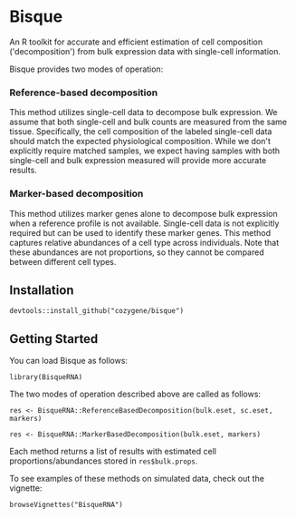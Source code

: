 # Bisque

An R toolkit for accurate and efficient estimation of cell composition ('decomposition') from bulk expression data with single-cell information.

Bisque provides two modes of operation:

### Reference-based decomposition
This method utilizes single-cell data to decompose bulk expression.
We assume that both single-cell and bulk counts are measured from the same tissue.
Specifically, the cell composition of the labeled single-cell data should match the expected physiological composition.
While we don't explicitly require matched samples, we expect having samples with both single-cell and bulk expression measured will provide more accurate results.

### Marker-based decomposition
This method utilizes marker genes alone to decompose bulk expression when a reference profile is not available.
Single-cell data is not explicitly required but can be used to identify these marker genes.
This method captures relative abundances of a cell type across individuals. Note that these abundances are not proportions, so they cannot be compared between different cell types. 

## Installation

`devtools::install_github("cozygene/bisque")`

## Getting Started
You can load Bisque as follows:

`library(BisqueRNA)`

The two modes of operation described above are called as follows:

`res <- BisqueRNA::ReferenceBasedDecomposition(bulk.eset, sc.eset, markers)`

`res <- BisqueRNA::MarkerBasedDecomposition(bulk.eset, markers)`

Each method returns a list of results with estimated cell proportions/abundances stored in `res$bulk.props`.

To see examples of these methods on simulated data, check out the vignette:

`browseVignettes("BisqueRNA")`
